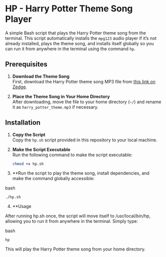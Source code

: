 # HP - Harry Potter Theme Song Player

A simple Bash script that plays the Harry Potter theme song from the terminal. This script automatically installs the `mpg123` audio player if it’s not already installed, plays the theme song, and installs itself globally so you can run it from anywhere in the terminal using the command `hp`.

## Prerequisites

1. **Download the Theme Song**  
   First, download the Harry Potter theme song MP3 file from [this link on Zedge](https://www.zedge.net/ringtones/4db2dcbb-3aea-31a5-a463-e99674283dde).

2. **Place the Theme Song in Your Home Directory**  
   After downloading, move the file to your home directory (`~/`) and rename it as `harry_potter_theme.mp3` if necessary.

## Installation

1. **Copy the Script**  
   Copy the `hp.sh` script provided in this repository to your local machine.

2. **Make the Script Executable**  
   Run the following command to make the script executable:
   ```bash
   chmod +x hp.sh

3. **Run the script to play the theme song, install dependencies, and make the command globally accessible:

bash

    ./hp.sh

4. **Usage

After running hp.sh once, the script will move itself to /usr/local/bin/hp, allowing you to run it from anywhere in the terminal. Simply type:

bash

    hp

This will play the Harry Potter theme song from your home directory.
